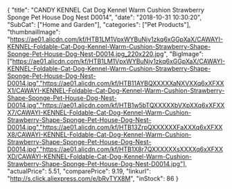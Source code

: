 {
	"title": "CANDY KENNEL Cat Dog Kennel Warm Cushion Strawberry Sponge Pet House Dog Nest D0014",
	"date": "2018-10-31 10:30:20",
	"SubCat": ["Home and Garden"],
	"categories": ["Pet Products"],
	"thumbnailImage": "https://ae01.alicdn.com/kf/HTB1LM1VpxWYBuNjy1zkq6xGGpXaX/CAWAYI-KENNEL-Foldable-Cat-Dog-Kennel-Warm-Cushion-Strawberry-Shape-Sponge-Pet-House-Dog-Nest-D0014.jpg_220x220.jpg",
	"BigImage": ["https://ae01.alicdn.com/kf/HTB1LM1VpxWYBuNjy1zkq6xGGpXaX/CAWAYI-KENNEL-Foldable-Cat-Dog-Kennel-Warm-Cushion-Strawberry-Shape-Sponge-Pet-House-Dog-Nest-D0014.jpg","https://ae01.alicdn.com/kf/HTB11AYBQXXXXXaNXVXXq6xXFXXX1/CAWAYI-KENNEL-Foldable-Cat-Dog-Kennel-Warm-Cushion-Strawberry-Shape-Sponge-Pet-House-Dog-Nest-D0014.jpg","https://ae01.alicdn.com/kf/HTB1w5bTQXXXXXbVXpXXq6xXFXXX7/CAWAYI-KENNEL-Foldable-Cat-Dog-Kennel-Warm-Cushion-Strawberry-Shape-Sponge-Pet-House-Dog-Nest-D0014.jpg","https://ae01.alicdn.com/kf/HTB13ZrpQXXXXXXFaXXXq6xXFXXX8/CAWAYI-KENNEL-Foldable-Cat-Dog-Kennel-Warm-Cushion-Strawberry-Shape-Sponge-Pet-House-Dog-Nest-D0014.jpg","https://ae01.alicdn.com/kf/HTB1X8r7QXXXXXXsXXXXq6xXFXXXD/CAWAYI-KENNEL-Foldable-Cat-Dog-Kennel-Warm-Cushion-Strawberry-Shape-Sponge-Pet-House-Dog-Nest-D0014.jpg"],
	"actualPrice": 5.51,
	"comparePrice": 9.19,
	"linkurl": "http://s.click.aliexpress.com/e/bRvTYX8M",
	"inStock": 86
}
